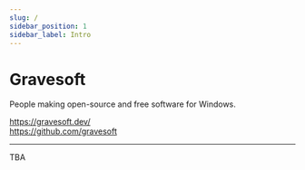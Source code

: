 ```yaml
---
slug: /
sidebar_position: 1
sidebar_label: Intro
---
```


# Gravesoft

People making open-source and free software for Windows.

https://gravesoft.dev/  
https://github.com/gravesoft 

---

TBA

